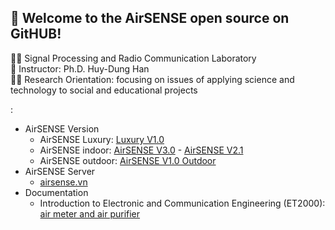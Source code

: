 ## 🤗 Welcome to the **AirSENSE** open source on GitHUB!

🙋‍♀️ Signal Processing and Radio Communication Laboratory  
🧙 Instructor: Ph.D. Huy-Dung Han  
👩‍💻 Research Orientation: focusing on issues of applying science and technology to social and educational projects  

:
* AirSENSE Version
  * AirSENSE Luxury: [Luxury V1.0](https://github.com/Air-SENSE/AirSENSE-Luxury)
  * AirSENSE indoor: [AirSENSE V3.0](https://github.com/Air-SENSE/AirSENSE-V3.0) - [AirSENSE V2.1](https://github.com/Air-SENSE/AirSENSE-V2.1)
  * AirSENSE outdoor: [AirSENSE V1.0 Outdoor](https://github.com/Air-SENSE/AirSENSE-V1.0-Outdoor)
* AirSENSE Server
  * [airsense.vn](http://airsense.vn/)
* Documentation
  * Introduction to Electronic and Communication Engineering (ET2000): [air meter and air purifier](https://github.com/Air-SENSE/ET2000-HUST-20191) 

<!--

**Here are some ideas to get you started:**

🙋‍♀️ A short introduction - what is your organization all about?
🌈 Contribution guidelines - how can the community get involved?
👩‍💻 Useful resources - where can the community find your docs? Is there anything else the community should know?
🍿 Fun facts - what does your team eat for breakfast?
🧙 Remember, you can do mighty things with the power of [Markdown](https://docs.github.com/github/writing-on-github/getting-started-with-writing-and-formatting-on-github/basic-writing-and-formatting-syntax)
-->
